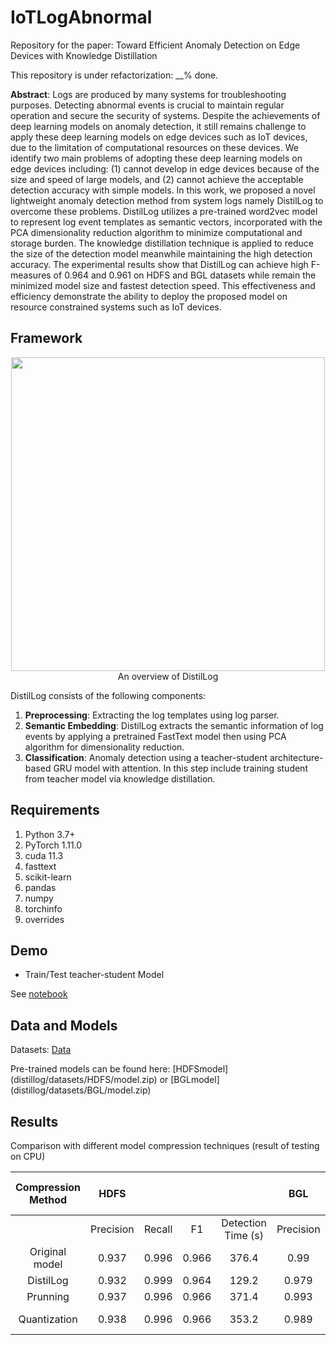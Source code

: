 # IoTLogAbnormal
Repository for the paper: Toward Efficient Anomaly Detection on Edge
Devices with Knowledge Distillation

This repository is under refactorization: __% done.

**Abstract**: Logs are produced by many systems for troubleshooting purposes. Detecting abnormal events is crucial to maintain regular operation and secure the security of systems. Despite the achievements of deep learning models on anomaly detection, it still remains challenge to apply these deep learning models on edge devices such as IoT devices, due to the limitation of computational resources on these devices. We identify two main problems of adopting these deep learning models on edge devices including: (1) cannot develop in edge devices because of the size and speed of large models, and (2) cannot achieve the acceptable detection accuracy with simple models. In this work, we proposed a novel lightweight anomaly detection method from system logs namely DistilLog to overcome these problems. DistilLog utilizes a pre-trained word2vec model to represent log event templates as semantic vectors, incorporated with the PCA dimensionality reduction algorithm to minimize computational and storage burden. The knowledge distillation technique is applied to reduce the size of the detection model meanwhile maintaining the high detection accuracy. The experimental results show that DistilLog can achieve high F-measures of 0.964 and 0.961 on HDFS and BGL datasets while remain the minimized model size and fastest detection speed. This effectiveness and efficiency demonstrate the ability to deploy the proposed model on resource constrained systems such as IoT devices.

## Framework
<p align="center"><img src="https://i.ibb.co/Y01YfZs/Framework-of-Distil-Log.png" width="502"><br>An overview of DistilLog</p>


DistilLog consists of the following components:
1. **Preprocessing**: Extracting the log templates using log parser.
2. **Semantic Embedding**: DistilLog extracts the semantic information of log events by applying a pretrained FastText model then using PCA algorithm for dimensionality reduction.
3. **Classification**: Anomaly detection using a teacher-student architecture-based GRU model with attention. In this step include training student from teacher model via knowledge distillation.

## Requirements
1. Python 3.7+
2. PyTorch 1.11.0
3. cuda 11.3
4. fasttext
5. scikit-learn
6. pandas
7. numpy
8. torchinfo
9. overrides
## Demo
- Train/Test teacher-student Model

See [notebook](demo/DistilLog_on_HDFS.ipynb)
## Data and Models
Datasets: [Data](https://zenodo.org/record/3227177)

Pre-trained models can be found here: [HDFSmodel] (distillog/datasets/HDFS/model.zip) or [BGLmodel] (distillog/datasets/BGL/model.zip)
## Results

Comparison with different model compression techniques (result of testing on CPU)

| Compression   Method |    HDFS   |        |       |                      |    BGL    |        |       |                      | Model size (KB) |  Params |
|:--------------------:|:---------:|:------:|:-----:|:--------------------:|:---------:|:------:|:-----:|:--------------------:|:---------------:|:-------:|
|                      | Precision | Recall |   F1  | Detection   Time (s) | Precision | Recall |   F1  | Detection   Time (s) |                 |         |
|    Original model    |   0.937   |  0.996 | 0.966 |         376.4        |    0.99   |  0.952 | 0.971 |         44.6         |       630       | 160 770 |
|       DistilLog      |   0.932   |  0.999 | 0.964 |         129.2        |   0.979   |  0.944 | 0.961 |          9.4         |        4        |   442   |
|       Prunning       |   0.937   |  0.996 | 0.966 |         371.4        |   0.993   |  0.906 | 0.947 |         39.6         |       630       |   476   |
|     Quantization     |   0.938   |  0.996 | 0.966 |         353.2        |   0.989   |  0.953 | 0.971 |         40.9         |       166       | 160 770 |
